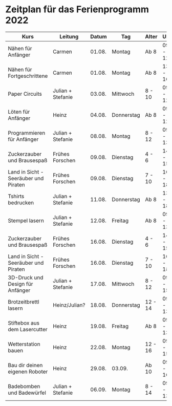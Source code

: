 # Zeitplan für das Ferienprogramm 2022
| Kurs                                  	| Leitung           	| Datum  	| Tag        	| Alter   	| Uhrzeit       	| Kosten  	| Link                                                     	|
|---------------------------------------	|-------------------	|--------	|------------	|---------	|---------------	|---------	|----------------------------------------------------------	|
| Nähen für Anfänger                    	| Carmen            	| 01.08. 	| Montag     	| Ab 8    	| 09:00 - 12:00 	| 20 EUR  	| https://oberlab.de/programm/naehen-anfaenger             	|
| Nähen für Fortgeschrittene            	| Carmen            	| 01.08. 	| Montag     	| Ab 8    	| 13:00 - 16:00 	| 30 EUR  	| https://oberlab.de/programm/naehen-fortgeschrittene.html 	|
| Paper Circuits                        	| Julian + Stefanie 	| 03.08. 	| Mittwoch   	| 8 - 10  	| 09:00 - 12:00 	| 18 EUR  	| https://oberlab.de/programm/papercircuits.html           	|
| Löten für Anfänger                    	| Heinz             	| 04.08. 	| Donnerstag 	| Ab 8    	| 09:00 - 12:00 	| 20 EUR  	| https://oberlab.de/programm/loeten-anfaenger.html        	|
| Programmieren für Anfänger            	| Julian + Stefanie 	| 08.08. 	| Montag     	| 8 - 12  	| 09:00 - 13:00 	| 20 EUR  	| https://oberlab.de/programm/programmieren-anfaenger.html 	|
| Zuckerzauber und Brausespaß           	| Frühes Forschen   	| 09.08. 	| Dienstag   	| 4 - 6   	| 14:00 - 15:30 	| 13 EUR  	| https://oberlab.de/programm/zuckerzauber1.html           	|
| Land in Sicht - Seeräuber und Piraten 	| Frühes Forschen   	| 09.08. 	| Dienstag   	| 7 - 10  	| 16:00 - 18:00 	| 17 EUR  	| https://oberlab.de/programm/landinsicht1.html            	|
| Tshirts bedrucken                     	| Julian + Stefanie 	| 11.08. 	| Donnerstag 	| Ab 8    	| 13:00 - 18:00 	| 30 EUR  	| https://oberlab.de/programm/tshirts-bedrucken.html       	|
| Stempel lasern                        	| Julian + Stefanie 	| 12.08. 	| Freitag    	| Ab 8    	| 09:00 - 13:00 	| 30 EUR  	| https://oberlab.de/programm/stempel-lasern.html          	|
| Zuckerzauber und Brausespaß           	| Frühes Forschen   	| 16.08. 	| Dienstag   	| 4 - 6   	| 14:00 - 15:30 	| 13 EUR  	| https://oberlab.de/programm/stempel-lasern.html     	|
| Land in Sicht - Seeräuber und Piraten 	| Frühes Forschen   	| 16.08. 	| Dienstag   	| 7 - 10  	| 16:00 - 18:00 	| 17 EUR  	| https://oberlab.de/programm/landinsicht2.html            	|
| 3D-Druck und Design für Anfänger      	| Julian + Stefanie 	| 17.08. 	| Mittwoch   	| 8 - 12  	| 09:00 - 15:00 	| 32 EUR  	| https://oberlab.de/programm/3d-druck-design.html         	|
| Brotzeitbrettl lasern                 	| Heinz/Julian?     	| 18.08. 	| Donnerstag 	| 12 - 14 	| 09:00 - 13:00 	| 25 EUR  	| https://oberlab.de/programm/brotzeitbrettl.html          	|
| Stiftebox aus dem Lasercutter         	| Heinz             	| 19.08. 	| Freitag    	| Ab 8    	| 09:00 - 13:00 	| 30 EUR  	| https://oberlab.de/programm/stiftebox.html               	|
| Wetterstation bauen                   	| Heinz             	| 22.08. 	| Montag     	| 12 - 16 	| 09:00 - 15:00 	| 45 EUR  	| https://oberlab.de/programm/wetterstation.html           	|
| Bau dir deinen eigenen Roboter        	| Heinz             	| 29.08. 	| 03.09.     	| Ab 10   	| 09:00 - 16:00 	| 249 EUR 	| https://oberlab.de/programm/roboter-bauen.html           	|
| Badebomben und Badewürfel             	| Julian + Stefanie 	| 06.09. 	| Montag     	| 8 - 14  	| 09:00 - 13:00 	| 35 EUR  	| https://oberlab.de/programm/badebomben.html              	|
